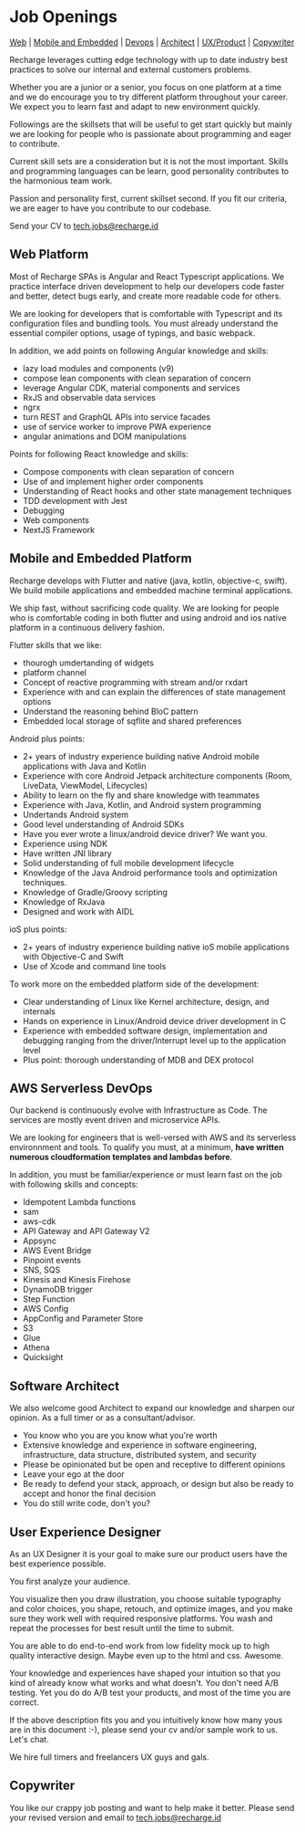 # Job Openings

[Web](#web-platform)
| [Mobile and Embedded](#mobile-and-embedded-platform)
| [Devops](#aws-serverless-devops)
| [Architect](#software-architect)
| [UX/Product](#user-experience-designer)
| [Copywriter](#copywriter)

<!-- | [EMM](#enterprise-mobility-management)
| [Linux hacker](#linux-hacker)
| [FreeRTOS](#freertos-engineer) -->

Recharge leverages cutting edge technology with up to date industry best practices to solve our internal and external customers problems.

Whether you are a junior or a senior, you focus on one platform
at a time and we do encourage you to try different platform throughout
your career. We expect you to learn fast and adapt to new environment quickly.

Followings are the skillsets that will be useful to get start quickly but mainly we are looking for people who is passionate about programming and eager to contribute.

Current skill sets are a consideration but it is not the most important. Skills and programming languages can be learn, good personality contributes to the harmonious team work.

Passion and personality first, current skillset second. If you fit our criteria, we are eager to have you contribute to our codebase.

Send your CV to tech.jobs@recharge.id

## Web Platform

Most of Recharge SPAs is Angular and React Typescript applications. We
practice interface driven development to help our developers code faster
and better, detect bugs early, and create more readable code for others.

We are looking for developers that is comfortable with Typescript and its configuration files and bundling tools. You must already understand
the essential compiler options, usage of typings, and basic webpack.

In addition, we add points on following Angular knowledge and skills:

- lazy load modules and components (v9)
- compose lean components with clean separation of concern
- leverage Angular CDK, material components and services
- RxJS and observable data services
- ngrx
- turn REST and GraphQL APIs into service facades
- use of service worker to improve PWA experience
- angular animations and DOM manipulations

Points for following React knowledge and skills:

- Compose components with clean separation of concern
- Use of and implement higher order components
- Understanding of React hooks and other state management techniques
- TDD development with Jest
- Debugging
- Web components
- NextJS Framework

## Mobile and Embedded Platform

Recharge develops with Flutter and native (java, kotlin, objective-c, swift).
We build mobile applications and embedded machine terminal applications.

We ship fast, without sacrificing code quality.
We are looking for people who is comfortable coding in both flutter and
using android and ios native platform in a continuous delivery fashion.

Flutter skills that we like:

- thourogh umdertanding of widgets
- platform channel
- Concept of reactive programming with stream and/or rxdart
- Experience with and can explain the differences of state management options
- Understand the reasoning behind BloC pattern
- Embedded local storage of sqflite and shared preferences

Android plus points:

- 2+ years of industry experience building native Android mobile
  applications with Java and Kotlin
- Experience with core Android Jetpack architecture components
  (Room, LiveData, ViewModel, Lifecycles)
- Ability to learn on the fly and share knowledge with teammates
- Experience with Java, Kotlin, and Android system programming
- Undertands Android system
- Good level understanding of Android SDKs
- Have you ever wrote a linux/android device driver? We want you.
- Experience using NDK
- Have written JNI library
- Solid understanding of full mobile development lifecycle
- Knowledge of the Java Android performance tools and optimization techniques.
- Knowledge of Gradle/Groovy scripting
- Knowledge of RxJava
- Designed and work with AIDL

ioS plus points:

- 2+ years of industry experience building native ioS mobile
  applications with Objective-C and Swift
- Use of Xcode and command line tools

To work more on the embedded platform side of the development:

- Clear understanding of Linux like Kernel architecture, design, and
  internals
- Hands on experience in Linux/Android device driver development in C
- Experience with embedded software design, implementation and debugging
  ranging from the driver/Interrupt level up to the application level
- Plus point: thorough understanding of MDB and DEX protocol

## AWS Serverless DevOps

Our backend is continuously evolve with Infrastructure as Code.
The services are mostly event driven and microservice APIs.

We are looking for engineers that is well-versed with AWS and its
serverless environnment and tools. To qualify you must, at a minimum,
**have written numerous cloudformation templates and lambdas before**.

In addition, you must be familiar/experience or must learn fast on the job with
following skills and concepts:

- Idempotent Lambda functions
- sam
- aws-cdk
- API Gateway and API Gateway V2
- Appsync
- AWS Event Bridge
- Pinpoint events
- SNS, SQS
- Kinesis and Kinesis Firehose
- DynamoDB trigger
- Step Function
- AWS Config
- AppConfig and Parameter Store
- S3
- Glue
- Athena
- Quicksight

## Software Architect

We also welcome good Architect to expand our knowledge and sharpen our opinion. As a full timer or as a consultant/advisor.

- You know who you are you know what you're worth
- Extensive knowledge and experience in software engineering, infrastructure, data structure, distributed system, and security
- Please be opinionated but be open and receptive to different opinions
- Leave your ego at the door
- Be ready to defend your stack, approach, or design but also be ready to accept and honor the final decision
- You do still write code, don't you?

## User Experience Designer

As an UX Designer it is your goal to make sure our product users have the best experience possible.

You first analyze your audience.

You visualize then you draw illustration, you choose suitable typography and color choices, you shape, retouch, and optimize images, and you make sure they work well with required responsive platforms. You wash and repeat the processes for best result until the time to submit.

You are able to do end-to-end work from low fidelity mock up to high quality interactive design. Maybe even up to the html and css. Awesome.

Your knowledge and experiences have shaped your intuition so that you kind of already know what works and what doesn't. You don't need A/B testing. Yet you do do A/B test your products, and most of the time you are correct.

If the above description fits you and you intuitively know how many yous are in this document :-), please send your cv and/or sample work to us. Let's chat.

We hire full timers and freelancers UX guys and gals.

## Copywriter

You like our crappy job posting and want to help make it better. Please send your revised version and email to tech.jobs@recharge.id

<!-- ## Enterprise Mobility Management

We are in the early stage of building our Enterprise Mobility Management
product team.

Please contact us if you are experienced in EMM, Android Enterprise API,
Google Play EMM API. We'll be happy to talk to you. If you're an AOSP
hacker, we love you. Talk to us.

Let's make something happen.

## AOSP Platform

You'll work with raspberry pi, NXP, and .

We expect you to deep dive on the protocols that we use. At the
time of this writing it means MDB, DEX, and our vendor proprietary
protocols.

You will be manipulating bits and bytes and endianess.

- Clear understanding of Linux like Kernel architecture, design, and internals. The candidate should have Hands on experience in Linux/Android device driver development in C, Datastructures, multithreading, and algorithms
- Experience with embedded software design, implementation and debugging ranging from the driver/Interrupt level up to the application level
- Experience in Bus protocols like PCIE/SDIO is added advantage
- Ability to work in a fast paced environment
- Familiarity with Ethernet and networking protocols

* Help determine user requirements, author technical requirements for, design, develop, review and test embedded software associated with our cardiac arrhythmia monitor and manufacturing systems.
* Work with the Manufacturing Team to transfer embedded software systems to production.
* Contribute to a collaborative environment, helping to foster lean but effective firmware development practices
* Deliver high quality and timely results to meet the business needs.

- 10+ years developing embedded software in a production environment
- BS in Electrical Engineering or Computer Science with a specialization in real-time embedded systems, or equivalent
- Software Skills
- Strong C skills. Comfortable working with bare metal programming in ARM-based microcontrollers.
- Hardware familiarity. Experience with board bringup. Proficiency with lab equipment.

* Designing firmware
* Developing embedded C language software
* Working with a variety of employees
* Providing documentation as required
* Testing and debugging
* Meeting scheduled project deadlines
* Mentoring others

1. Project work will include full-cycle development from R&D conception/specification to production, focusing on embedded Infotainment system technologies.
2. Target development: Embedded Linux on ARM-based SoC's.
3. Developement of embedded Infotainment system technologies.
4. Working on Bluetooth (Classic and LE) Technology.
5. Working on Audio/DSP technologies. Prefer: experience with BlueZ, oFono, OBEX, PulseAudio and/or related open source audio, media, and phone packages.

Skills

1. Strong C/C++ programming and debugging skills.
2. Strong knowledge and experience with Bluetooth (Classic and LE) and audio/DSP technologies. Prefer: experience with BlueZ, oFono, OBEX, PulseAudio and/or related open source audio, media, and phone packages.
   4.Open source project familiarity: Qt 5 / QML, embedded Yocto, BitBake, systemd
3. Comfort using desktop Linux and open source tools for day-to-day development.
4. Excellent software design, coding, and debugging skills.
5. Strong working knowledge of software quality principles, including unit testing and code coverage analysis.
6. Ability to quickly learn and apply new skills with minimal supervision.

Secondary Skills

1. Experience implementing Linux applications and daemons.
2. Familiarity with embedded Linux, including kernel and user-space development, a plus.
3. Familiarity with implementation/integration of Apple MFi, and Apple CarPlay technologies.
4. Busses: I2C, SPI, CAN
5. D-Bus bindings in C or C++
6. Python
7. Embedded RTOS experience
8. Familiarity with electrical design and troubleshooting a plus
9. Experience working on Agile development teams

## FreeRTOS Engineer -->
